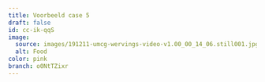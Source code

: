 ```yaml
---
title: Voorbeeld case 5
draft: false
id: cc-ik-qqS
image:
  source: images/191211-umcg-wervings-video-v1.00_00_14_06.still001.jpg
  alt: Food
color: pink
branch: o0NtTZixr
---
```

